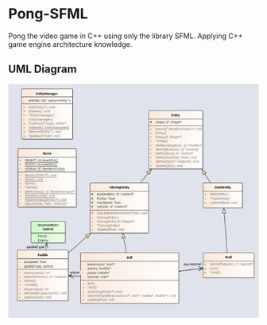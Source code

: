 # Pong-SFML
Pong the video game in C++ using only the library SFML. Applying C++ game engine architecture knowledge.

## UML Diagram ##
![alt-text](UMLDiagram-Pong.PNG)
